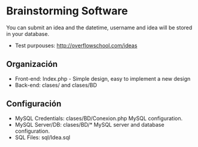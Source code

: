 # Brainstorming Software

You can submit an idea and the datetime, username and idea will be stored in your database.
- Test purpouses: http://overflowschool.com/ideas

## Organización
- Front-end: Index.php - Simple design, easy to implement a new design
- Back-end: clases/ and clases/BD

## Configuración
- MySQL Credentials: clases/BD/Conexion.php MySQL configuration.
- MySQL Server/DB: clases/BD/* MySQL server and database configuration.
- SQL Files: sql/Idea.sql
